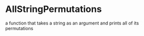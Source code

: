 # AllStringPermutations
a function that takes a string as an argument and prints all of its permutations
